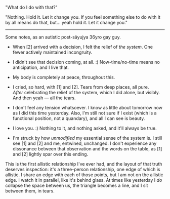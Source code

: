 "What do I do with that?"

"Nothing. Hold it. Let it change you. If you feel something else to do with it by all means do that, but... yeah hold it. Let it change you."

---

Some notes, as an autistic post-sāyujya 36yro gay guy.

-   When [2] arrived with a decision, I felt the relief of *the system*. One fewer actively maintained incongruity.

-   I didn't see that decision coming, at all. :) Now-time/no-time means no anticipation, and I live that.

-   My body is completely at peace, throughout this.

-   I cried, so hard, with [1] and [2]. Tears from deep places, all pure. *After* celebrating the relief of the system, which I did alone, but visibly. And then yeah — all the tears.

-   I don't feel any tension whatsoever. I know as little about tomorrow now as I did this time yesterday. Also, I'm still not sure if I exist (which is a functional position, not a quandary), and all I can see is beauty.

-   I love you. :) Nothing to it, and nothing asked, and it'll always be true.

-   I'm struck by how *unmodified* my essential sense of the system is. I still see [1] and [2] and me, entwined, unchanged. I don't experience any dissonance between that observation and the words on the table, as [1] and [2] lightly spar over this ending.

This is the first allistic relationship I've ever had, and the layout of that truth deserves inspection: it's a three-person relationship, one edge of which is allistic. I share an edge with each of those points, but I am not on the allistic edge. I watch it in parallel, like it's behind glass. At times like yesterday I *do* collapse the space between us, the triangle becomes a line, and I sit between them, in tears.
